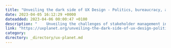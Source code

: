 ```yaml
---
title: "Unveiling the dark side of UX Design - Politics, bureaucracy, and managing stakeholders for Success"
date: 2023-04-05 16:12:29 +0000
dateadded: 2023-04-06 00:00:47 +0100
description: "    Unveiling the challenges of stakeholder management in UX Design: Strategies for effective communication and success in a politically…  Continue reading on UX Planet »  "
link: "https://uxplanet.org/unveiling-the-dark-side-of-ux-design-politics-bureaucracy-and-managing-stakeholders-for-success-66252ca1add1?source=rss----819cc2aaeee0---4"
category:
directory: _directory/ux-planet.md
---
```

